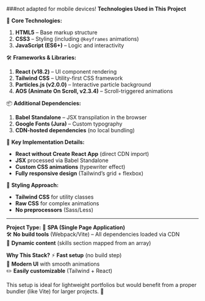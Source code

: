 ###not adapted for mobile devices!
 **Technologies Used in This Project**

🌟 **Core Technologies:**
1. **HTML5** – Base markup structure  
2. **CSS3** – Styling (including `@keyframes` animations)  
3. **JavaScript (ES6+)** – Logic and interactivity  

🛠 **Frameworks & Libraries:**
1. **React (v18.2)** – UI component rendering  
2. **Tailwind CSS** – Utility-first CSS framework  
3. **Particles.js (v2.0.0)** – Interactive particle background  
4. **AOS (Animate On Scroll, v2.3.4)** – Scroll-triggered animations  

📦 **Additional Dependencies:**
1. **Babel Standalone** – JSX transpilation in the browser  
2. **Google Fonts (Jura)** – Custom typography  
3. **CDN-hosted dependencies** (no local bundling)  

🔧 **Key Implementation Details:**
- **React without Create React App** (direct CDN import)  
- **JSX** processed via Babel Standalone  
- **Custom CSS animations** (typewriter effect)  
- **Fully responsive design** (Tailwind’s grid + flexbox)  

🎨 **Styling Approach:**
- **Tailwind CSS** for utility classes  
- **Raw CSS** for complex animations  
- **No preprocessors** (Sass/Less)  
______________________________________________________________________________________________________________________
 **Project Type:**
📌 **SPA (Single Page Application)**  
🛠️ **No build tools** (Webpack/Vite) – All dependencies loaded via CDN  
🔄 **Dynamic content** (skills section mapped from an array)  

 **Why This Stack?**
⚡ **Fast setup** (no build step)  
🎨 **Modern UI** with smooth animations  
✏️ **Easily customizable** (Tailwind + React)  

This setup is ideal for lightweight portfolios but would benefit from a proper bundler (like Vite) for larger projects. 🚀
